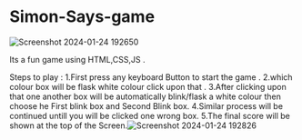 # Simon-Says-game


![Screenshot 2024-01-24 192650](https://github.com/Soumya169/Simon-Says-game/assets/99471313/ae9eeec3-bc06-46bb-bd9d-749a6e39f5c7)

Its a fun game using HTML,CSS,JS .

Steps to play :
1.First press any keyboard Button to start the game .
2.which colour box will be flask white colour click upon that .
3.After clicking upon that one another box will be automatically blink/flask a white colour then choose he First blink box and Second Blink box.
4.Similar process will be continued untill you will be clicked one wrong box.
5.The final score will be shown at the top of the Screen.![Screenshot 2024-01-24 192826](https://github.com/Soumya169/Simon-Says-game/assets/99471313/7856b510-f970-4a3a-9fda-0dcab4fed208)

